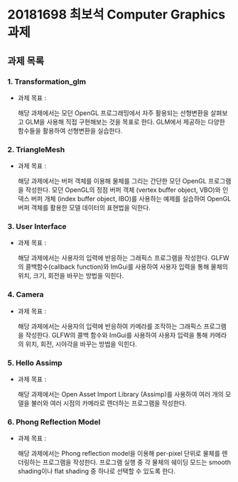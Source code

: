 # 20181698 최보석 Computer Graphics 과제
## 과제 목록

### 1. Transformation_glm
- 과제 목표 : 

  해당 과제에서는 모던 OpenGL 프로그래밍에서 자주 활용되는 선형변환을 살펴보고 GLM을 사용해 직접 구현해보는 것을 목표로
한다. GLM에서 제공하는 다양한 함수들을 활용하여 선형변환을 실습한다.

### 2. TriangleMesh
- 과제 목표 : 

  해당 과제에서는 버퍼 객체를 이용해 물체를 그리는 간단한 모던 OpenGL 프로그램을 작성한다. 모던 OpenGL의 정점 버퍼 객체 (vertex buffer object, VBO)와 인덱스 버퍼 개체 (index buffer object, IBO)를 사용하는 예제를 실습하여 OpenGL 버퍼 객체를 활용한 모델 데이터의 표현법을 익한다.
  
### 3. User Interface
- 과제 목표 : 

  해당 과제에서는 사용자의 입력에 반응하는 그래픽스 프로그램을 작성한다. GLFW의 콜백함수(callback function)와 ImGui를 사용하여 사용자 입력을 통해 물체의 위치, 크기, 회전을 바꾸는 방법을 익힌다.
  
### 4. Camera
- 과제 목표 : 

  해당 과제에서는 사용자의 입력에 반응하여 카메라를 조작하는 그래픽스 프로그램을 작성한다. GLFW의 콜백 함수와 ImGui를 사용하여 사용자 입력을 통해 카메라의 위치, 회전, 시야각을 바꾸는 방법을 익힌다.

### 5. Hello Assimp
- 과제 목표 : 

  해당 과제에서는 Open Asset Import Library (Assimp)를 사용하여 여러 개의 모델을 불러와 여러 시점의 카메라로 렌더하는 프로그램을 작성한다.

### 6. Phong Reflection Model
- 과제 목표 : 

  해당 과제에서는 Phong reflection model을 이용해 per-pixel 단위로 물체를 렌더링하는 프로그램을 작성한다. 프로그램 실행 중 각 물체의 쉐이딩 모드는 smooth shading이나 flat shading 중 하나로 선택할 수 있도록 한다.